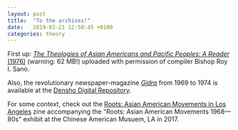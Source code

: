 ```yaml
---
layout: post
title:  "To the archives!"
date:   2019-03-21 12:50:45 +0100
categories: theory
---
```


First up: [*The Theologies of Asian Americans and Pacific Peoples: A Reader* (1976)](/files/SanoReader1976.pdf) (warning: 62 MB!) uploaded with permission of compiler Bishop Roy I. Sano.

Also, the revolutionary newspaper-magazine [*Gidra*](https://en.wikipedia.org/wiki/Gidra_(newspaper)) from 1969 to 1974 is available at the [Densho Digital Repository](http://ddr.densho.org/ddr/densho/297/).

For some context, check out the [Roots: Asian American Movements in Los Angeles](http://camla.org/wp-content/uploads/2017/05/CAM-Roots-Zine-2017.pdf) zine accompanying the "Roots: Asian American Movements 1968—80s" exhibit at the Chinese American Musuem, LA in 2017. 